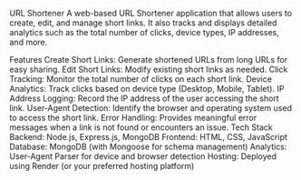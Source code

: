 URL Shortener
A web-based URL Shortener application that allows users to create, edit, and manage short links. It also tracks and displays detailed analytics such as the total number of clicks, device types, IP addresses, and more.

Features
Create Short Links: Generate shortened URLs from long URLs for easy sharing.
Edit Short Links: Modify existing short links as needed.
Click Tracking: Monitor the total number of clicks on each short link.
Device Analytics: Track clicks based on device type (Desktop, Mobile, Tablet).
IP Address Logging: Record the IP address of the user accessing the short link.
User-Agent Detection: Identify the browser and operating system used to access the short link.
Error Handling: Provides meaningful error messages when a link is not found or encounters an issue.
Tech Stack
Backend: Node.js, Express.js, MongoDB
Frontend: HTML, CSS, JavaScript
Database: MongoDB (with Mongoose for schema management)
Analytics: User-Agent Parser for device and browser detection
Hosting: Deployed using Render (or your preferred hosting platform)
